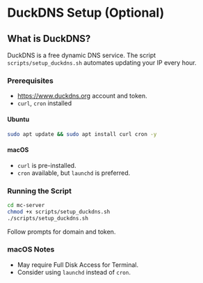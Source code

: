 # DuckDNS Setup (Optional)

## What is DuckDNS?

DuckDNS is a free dynamic DNS service. The script `scripts/setup_duckdns.sh` automates updating your IP every hour.

### Prerequisites

* <https://www.duckdns.org> account and token.
* `curl`, `cron` installed

#### Ubuntu

```bash
sudo apt update && sudo apt install curl cron -y
```

#### macOS

* `curl` is pre-installed.
* `cron` available, but `launchd` is preferred.

### Running the Script

```bash
cd mc-server
chmod +x scripts/setup_duckdns.sh
./scripts/setup_duckdns.sh
```

Follow prompts for domain and token.

### macOS Notes

* May require Full Disk Access for Terminal.
* Consider using `launchd` instead of `cron`.
